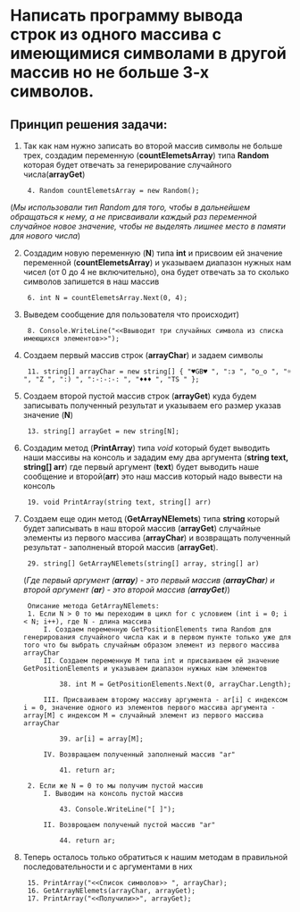# Написать программу вывода строк из одного массива с имеющимися символами в другой массив но не больше 3-х символов.

## Принцип решения задачи:

1. Так как нам нужно записать во второй массив символы не больше трех, создадим переменную (**countElemetsArray**) типа **Random** которая будет отвечать за генерирование случайного числа(**arrayGet**)

        4. Random countElemetsArray = new Random();

(_Мы использовали тип Random для того, чтобы в дальнейшем обращаться к нему, а не присваивали каждый раз переменной случайное новое значение, чтобы не выделять лишнее место в памяти для нового числа_)

2. Создадим новую переменную (**N**) типа **int** и присвоим ей значение переменной (**countElemetsArray**) и указываем диапазон нужных нам чисел (от 0 до 4 не включительно), она будет отвечать за то сколько символов запишется в наш массив

        6. int N = countElemetsArray.Next(0, 4);

3. Выведем сообщение для пользователя что происходит)

        8. Console.WriteLine("<<Ввыводит три случайных символа из списка имеющихся элементов>>");

4. Создаем первый массив строк (**arrayChar**) и задаем символы

        11. string[] arrayChar = new string[] { "♥GB♥ ", ":з ", "o_o ", "☼ ", "Z ", ":) ", ":-:-:-: ", "♦♦♦ ", "TS " };
    
5. Создаем второй пустой массив строк (**arrayGet**) куда будем записывать полученный результат и указываем его размер указав значение (**N**)

        13. string[] arrayGet = new string[N];

6. Создадим метод (**PrintArray**) типа *void* который будет выводить наши массивы на консоль и зададим ему два аргумента (**string text, string[] arr**) где первый аргумент (**text**) будет выводить наше сообщение и второй(**arr**) это наш массив который надо вывести на консоль

        19. void PrintArray(string text, string[] arr)

7. Создаем еще один метод (**GetArrayNElemets**) типа **string** который будет записывать в наш второй массив (**arrayGet**) случайные элементы из первого массива (**arrayChar**) и возвращать полученный результат - заполненый второй массив (**arrayGet**). 

        29. string[] GetArrayNElemets(string[] array, string[] ar)
    
    (_Где первый аргумент (**array**) - это первый массив (**arrayChar**) и второй аргумент (**ar**) - это второй массив (**arrayGet**)_)

        Описание метода GetArrayNElemets:
        1. Если N > 0 то мы переходим в цикл for с условием (int i = 0; i < N; i++), где N - длина массива
            I. Создаем переменную GetPositionElements типа Random для генерирования случайного числа как и в первом пункте только уже для того что бы выбрать случайным образом элемент из первого массива arrayChar
            II. Создаем переменную M типа int и присваиваем ей значение GetPositionElements и указываем диапазон нужных нам элементов 
            
                38. int M = GetPositionElements.Next(0, arrayChar.Length);
        
            III. Присваиваем второму массиву аргумента - ar[i] c индексом i = 0, значение одного из элементов первого массива аргумента - array[M] с индексом M = случайный элемент из первого массива arrayChar

                39. ar[i] = array[M];

            IV. Возвращаем полученный заполненый массив "ar"

                41. return ar;

        2. Если же N = 0 то мы получим пустой массив
            I. Выводим на консоль пустой массив
                
                43. Console.WriteLine("[ ]");
            
            II. Возврощаем полученый пустой массив "ar"  
              
                44. return ar;


8. Теперь осталось только обратиться к нашим методам в правильной последовательности и с аргументами в них

        15. PrintArray("<<Список символов>> ", arrayChar);
        16. GetArrayNElemets(arrayChar, arrayGet);
        17. PrintArray("<<Получили>>", arrayGet);   


    

